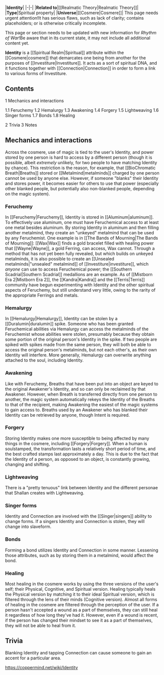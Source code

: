 |**Identity**|
|-|-|
|**Related to**|[[Realmatic Theory\|Realmatic Theory]]|
|**Type**|Spiritual property|
|**Universe**|[[Cosmere\|Cosmere]]|
This page needs urgent attention!It has serious flaws, such as lack of clarity; contains placeholders; or is otherwise critically incomplete.

This page or section needs to be updated with new information for *Rhythm of War*!Be aware that in its current state, it may not include all additional content yet.

**Identity** is a [[Spiritual Realm\|Spiritual]] attribute within the [[Cosmere\|cosmere]] that demarcates one being from another for the purposes of [[Investiture\|Investiture]]. It acts as a sort of spiritual DNA, and it functions together with [[Connection\|Connection]] in order to form a link to various forms of Investiture.

## Contents

1 Mechanics and interactions

1.1 Feruchemy
1.2 Hemalurgy
1.3 Awakening
1.4 Forgery
1.5 Lightweaving
1.6 Singer forms
1.7 Bonds
1.8 Healing


2 Trivia
3 Notes


## Mechanics and interactions
Across the cosmere, use of magic is tied to the user's Identity, and power stored by one person is hard to access by a different person (though it is possible, albeit *extremely* unlikely, for two people to have matching Identity by chance). This restriction is the reason, for example, that [[BioChromatic Breath\|Breaths]] stored or [[Metalmind\|metalminds]] charged by one person cannot be used by anyone else. However, if someone "blanks" their Identity and stores power, it becomes easier for others to use that power (especially other blanked people, but potentially also non-blanked people, depending on the magic system).

### Feruchemy
In [[Feruchemy\|Feruchemy]], Identity is stored in [[Aluminum\|aluminum]]. To effectively use aluminum, one must have Feruchemical access to at least one metal besides aluminum. By storing Identity in aluminum and then filling another metalmind, they create an "unkeyed" metalmind that can be used by any Feruchemist. One example is in [[The Bands of Mourning\|The Bands of Mourning]]: [[Wax\|Wax]] finds a gold bracelet filled with healing power that [[Wayne\|Wayne]], a gold Ferring, can access, Wax cannot. Through a method that has not yet been fully revealed, but which builds on unkeyed metalminds, it is also possible to create an [[Unsealed metalminds\|"unsealed" metalmind]] of [[Investiture\|investiture]], which *anyone* can use to access Feruchemical power; the [[Southern Scadrial\|Southern Scadrial]] medallions are an example.
As of [[Mistborn Era 2\|Mistborn Era 2]], the [[Kandra\|Kandra]] and the [[Terris\|Terris]] community have begun experimenting with Identity and the other spiritual aspects of Feruchemy, but still understand very little, owing to the rarity of the appropriate Ferrings and metals.

### Hemalurgy
In [[Hemalurgy\|Hemalurgy]], Identity can be stolen by a [[Duralumin\|duralumin]] spike.
Someone who has been granted Feruchemical abilities via Hemalurgy can access the metalminds of the Feruchemist whose abilities were stolen, presumably because they obtain some portion of the original person's Identity in the spike. If two people are spiked with spikes made from the same person, they will both be able to access the original person's metalminds, but not each other's, as their own Identity will interfere.
More generally, Hemalurgy can overwrite anything attached to the soul, including Identity.

### Awakening
Like with Feruchemy, Breaths that have been put into an object are keyed to the original Awakener's Identity, and so can only be reclaimed by that Awakener. However, when Breath is transferred directly from one person to another, the magic system automatically rekeys the Identity of the Breaths to that of the recipient, making Awakening the easiest of the magic systems to gain access to. Breaths used by an Awakener who has blanked their Identity can be retrieved by anyone, though Intent is required.

### Forgery
Storing Identity makes one more susceptible to being affected by many things in the cosmere, including [[Forgery\|Forgery]]. When a human is soulstamped, the transformation lasts a relatively short period of time, and the best crafted stamps last approximately a day. This is due to the fact that the Identity of a person, as opposed to an object, is constantly growing, changing and shifting.

### Lightweaving
There is a "pretty tenuous" link between Identity and the different personae that Shallan creates with Lightweaving.

### Singer forms
Identity and Connection are involved with the [[Singer\|singers]] ability to change forms. If a singers Identity and Connection is stolen, they will change into slaveform.

### Bonds
Forming a bond utilizes Identity and Connection in some manner. Lessening those attributes, such as by storing them in a metalmind, would affect the bond.

### Healing
Most healing in the cosmere works by using the three versions of the user's self; their Physical, Cognitive, and Spiritual version. Healing typically heals the Physical version by matching it to their ideal Spiritual version, which is filtered through the lens of their minds (Cognitive version). Almost all forms of healing in the cosmere are filtered through the perception of the user. If a person hasn't accepted a wound as a part of themselves, they can still heal it regardless of how long they've had it. However, even if a wound is recent, if the person has changed their mindset to see it as a part of themselves, they will not be able to heal from it.

## Trivia
Blanking Identity and tapping Connection can cause someone to gain an accent for a particular area.


https://coppermind.net/wiki/Identity